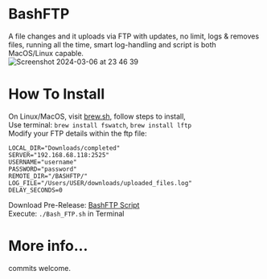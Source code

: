 # BashFTP
A file changes and it uploads via FTP with updates, no limit, logs & removes files, running all the time, smart log-handling and script is both MacOS/Linux capable.     
![Screenshot 2024-03-06 at 23 46 39](https://github.com/megasyntax/BashFTP/assets/102532457/900a41e1-7059-4549-b73c-daed893ef9e1)

  
# How To Install  
On Linux/MacOS, visit [brew.sh](https://brew.sh/), follow steps to install,    
Use terminal: ```brew install fswatch```, ```brew install lftp```  
Modify your FTP details within the ftp file:
```
LOCAL_DIR="Downloads/completed"
SERVER="192.168.68.118:2525"
USERNAME="username"
PASSWORD="password"
REMOTE_DIR="/BASHFTP/"
LOG_FILE="/Users/USER/downloads/uploaded_files.log"
DELAY_SECONDS=0 
```
Download Pre-Release: [BashFTP Script](https://github.com/megasyntax/BashFTP/blob/main/Bash_FTP.sh)  
Execute: ```./Bash_FTP.sh``` in Terminal  



  
# More info...  
commits welcome.
